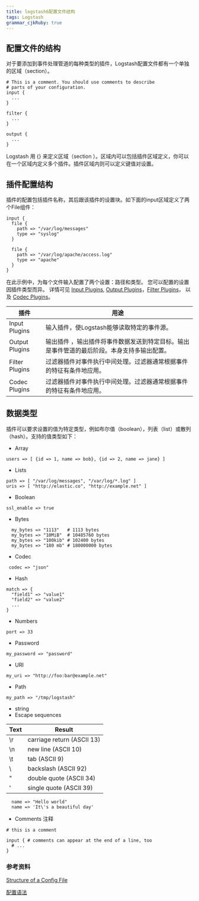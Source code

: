 ```yaml
---
title: logstash6配置文件结构
tags: Logstash
grammar_cjkRuby: true
---
```

## 配置文件的结构
对于要添加到事件处理管道的每种类型的插件，Logstash配置文件都有一个单独的区域（section）。


```
# This is a comment. You should use comments to describe
# parts of your configuration.
input {
  ...
}

filter {
  ...
}

output {
  ...
}
```
Logstash 用 {} 来定义区域（section ）。区域内可以包括插件区域定义，你可以在一个区域内定义多个插件。插件区域内则可以定义键值对设置。

## 插件配置结构
插件的配置包括插件名称，其后跟该插件的设置块。如下面的input区域定义了两个File组件：

```
input {
  file {
    path => "/var/log/messages"
    type => "syslog"
  }

  file {
    path => "/var/log/apache/access.log"
    type => "apache"
  }
}
```
在此示例中，为每个文件输入配置了两个设置：路径和类型。
您可以配置的设置因插件类型而异。
详情可见 [Input Plugins](https://www.elastic.co/guide/en/logstash/6.x/input-plugins.html), [Output Plugins](https://www.elastic.co/guide/en/logstash/6.x/output-plugins.html)，[Filter Plugins]()， 以及 [Codec Plugins](https://www.elastic.co/guide/en/logstash/6.x/codec-plugins.html)。

| 插件 | 用途 |
| --- | --- |
| Input Plugins |输入插件，使Logstash能够读取特定的事件源。 |
| Output Plugins| 输出插件 ，输出插件将事件数据发送到特定目标。输出是事件管道的最后阶段。本身支持多输出配置。 |
| Filter Plugins | 过滤器插件对事件执行中间处理。过滤器通常根据事件的特征有条件地应用。|
| Codec Plugins |过滤器插件对事件执行中间处理。过滤器通常根据事件的特征有条件地应用。 |

## 数据类型
插件可以要求设置的值为特定类型，例如布尔值（boolean），列表（list）或散列（hash）。支持的值类型如下：

- Array  

```
users => [ {id => 1, name => bob}, {id => 2, name => jane} ]
```

- Lists 

``` 
path => [ "/var/log/messages", "/var/log/*.log" ]
uris => [ "http://elastic.co", "http://example.net" ]
``` 

- Boolean

```
ssl_enable => true
```

 - Bytes

``` 
  my_bytes => "1113"   # 1113 bytes
  my_bytes => "10MiB"  # 10485760 bytes
  my_bytes => "100kib" # 102400 bytes
  my_bytes => "180 mb" # 180000000 bytes
``` 
- Codec

```
 codec => "json"
```
- Hash

```
match => {
  "field1" => "value1"
  "field2" => "value2"
  ...
}
```
- Numbers 

 ```
port => 33
 ```

- Password

```
my_password => "password"
```

- URI 

```
my_uri => "http://foo:bar@example.net" 
```

- Path

```
my_path => "/tmp/logstash"
```

- string
- Escape sequences

| Text | Result |
| --- | --- |
| \r |  carriage return (ASCII 13) |
| \n | new line (ASCII 10) |
| \t |  tab (ASCII 9) |
| \\ | backslash (ASCII 92) |
| \" | double quote (ASCII 34) |
| \' | single quote (ASCII 39) |
```
  name => "Hello world"
  name => 'It\'s a beautiful day'
```
- Comments 
注释
```
# this is a comment

input { # comments can appear at the end of a line, too
  # ...
}  
```

 ### 参考资料
 [Structure of a Config File](https://www.elastic.co/guide/en/logstash/6.x/configuration-file-structure.html)
 
 [配置语法](https://doc.yonyoucloud.com/doc/logstash-best-practice-cn/get_start/full_config.html)
 

